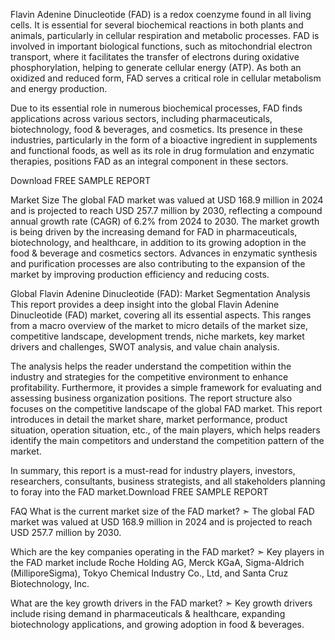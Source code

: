 Flavin Adenine Dinucleotide (FAD) is a redox coenzyme found in all living cells. It is essential for several biochemical reactions in both plants and animals, particularly in cellular respiration and metabolic processes. FAD is involved in important biological functions, such as mitochondrial electron transport, where it facilitates the transfer of electrons during oxidative phosphorylation, helping to generate cellular energy (ATP). As both an oxidized and reduced form, FAD serves a critical role in cellular metabolism and energy production.

Due to its essential role in numerous biochemical processes, FAD finds applications across various sectors, including pharmaceuticals, biotechnology, food & beverages, and cosmetics. Its presence in these industries, particularly in the form of a bioactive ingredient in supplements and functional foods, as well as its role in drug formulation and enzymatic therapies, positions FAD as an integral component in these sectors.

Download FREE SAMPLE REPORT

Market Size
The global FAD market was valued at USD 168.9 million in 2024 and is projected to reach USD 257.7 million by 2030, reflecting a compound annual growth rate (CAGR) of 6.2% from 2024 to 2030. The market growth is being driven by the increasing demand for FAD in pharmaceuticals, biotechnology, and healthcare, in addition to its growing adoption in the food & beverage and cosmetics sectors. Advances in enzymatic synthesis and purification processes are also contributing to the expansion of the market by improving production efficiency and reducing costs.

Global Flavin Adenine Dinucleotide (FAD): Market Segmentation Analysis
This report provides a deep insight into the global Flavin Adenine Dinucleotide (FAD) market, covering all its essential aspects. This ranges from a macro overview of the market to micro details of the market size, competitive landscape, development trends, niche markets, key market drivers and challenges, SWOT analysis, and value chain analysis.

The analysis helps the reader understand the competition within the industry and strategies for the competitive environment to enhance profitability. Furthermore, it provides a simple framework for evaluating and assessing business organization positions. The report structure also focuses on the competitive landscape of the global FAD market. This report introduces in detail the market share, market performance, product situation, operation situation, etc., of the main players, which helps readers identify the main competitors and understand the competition pattern of the market.

In summary, this report is a must-read for industry players, investors, researchers, consultants, business strategists, and all stakeholders planning to foray into the FAD market.Download FREE SAMPLE REPORT

FAQ 
What is the current market size of the FAD market?
➣ The global FAD market was valued at USD 168.9 million in 2024 and is projected to reach USD 257.7 million by 2030.

Which are the key companies operating in the FAD market?
➣ Key players in the FAD market include Roche Holding AG, Merck KGaA, Sigma-Aldrich (MilliporeSigma), Tokyo Chemical Industry Co., Ltd, and Santa Cruz Biotechnology, Inc.

What are the key growth drivers in the FAD market?
➣ Key growth drivers include rising demand in pharmaceuticals & healthcare, expanding biotechnology applications, and growing adoption in food & beverages.

